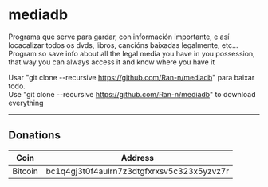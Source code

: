 # mediadb
Programa que serve para gardar, con información importante, e así locacalizar todos os dvds, libros, cancións baixadas legalmente, etc...  
Program so save info about all the legal media you have in you possession, that way you can always access it and know where you have it  

Usar "git clone --recursive https://github.com/Ran-n/mediadb" para baixar todo.  
Use "git clone --recursive https://github.com/Ran-n/mediadb" to download everything

----

## Donations

| Coin 			| Address 										|
| ------------ 	| ------------ 									|
| Bitcoin 		| bc1q4gj3t0f4aulrn7z3dtgfxrxsv5c323x5yzvz7r 	|
